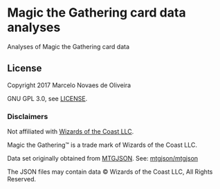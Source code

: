 # Magic the Gathering card data analyses

Analyses of Magic the Gathering card data

## License

Copyright 2017 Marcelo Novaes de Oliveira

GNU GPL 3.0, see [LICENSE](LICENSE).

### Disclaimers

Not affiliated with [Wizards of the Coast LLC](https://www.wizards.com/).

Magic the Gathering™ is a trade mark of Wizards of the Coast LLC. 

Data set originally obtained from [MTGJSON](https://mtgjson.com/). See: [mtgjson/mtgjson](https://github.com/mtgjson/mtgjson)

The JSON files may contain data © Wizards of the Coast LLC, All Rights Reserved.
